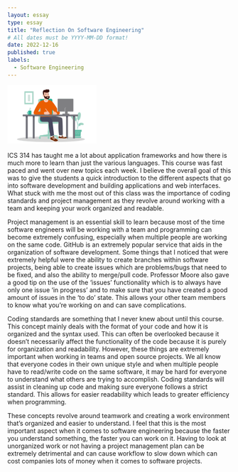 ```yaml
---
layout: essay
type: essay
title: "Reflection On Software Engineering"
# All dates must be YYYY-MM-DD format!
date: 2022-12-16
published: true
labels:
  - Software Engineering
---
```


<img width="200px" class="rounded float-start pe-4" src="../img/SE.png">

ICS 314 has taught me a lot about application frameworks and how there is much more to learn than just the various languages. This course was fast paced and went over new topics each week. I believe the overall goal of this was to give the students a quick introduction to the different aspects that go into software development and building applications and web interfaces. What stuck with me the most out of this class was the importance of coding standards and project management as they revolve around working with a team and keeping your work organized and readable.

Project management is an essential skill to learn because most of the time software engineers will be working with a team and programming can become extremely confusing, especially when multiple people are working on the same code. GitHub is an extremely popular service that aids in the organization of software development. Some things that I noticed that were extremely helpful were the ability to create branches within software projects, being able to create issues which are problems/bugs that need to be fixed, and also the ability to merge/pull code. Professor Moore also gave a good tip on the use of the ‘issues’ functionality which is to always have only one issue ‘in progress’ and to make sure that you have created a good amount of issues in the ‘to do’ state. This allows your other team members to know what you’re working on and can save complications.

Coding standards are something that I never knew about until this course. This concept mainly deals with the format of your code and how it is organized and the syntax used. This can often be overlooked because it doesn’t necessarily affect the functionality of the code because it is purely for organization and readability. However, these things are extremely important when working in teams and open source projects. We all know that everyone codes in their own unique style and when multiple people have to read/write code on the same software, it may be hard for everyone to understand what others are trying to accomplish. Coding standards will assist in cleaning up code and making sure everyone follows a strict standard. This allows for easier readability which leads to greater efficiency when programming.

These concepts revolve around teamwork and creating a work environment that’s organized and easier to understand. I feel that this is the most important aspect when it comes to software engineering because the faster you understand something, the faster you can work on it. Having to look at unorganized work or not having a project management plan can be extremely detrimental and can cause workflow to slow down which can cost companies lots of money when it comes to software projects.
